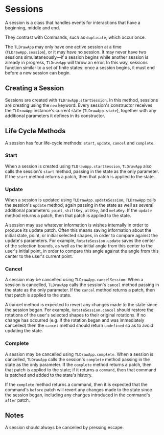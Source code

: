 # Sessions

A session is a class that handles events for interactions that have a beginning, middle and end.

They contrast with Commands, such as `duplicate`, which occur once.

The `TLDrawApp` may only have one active session at a time (`TLDrawApp.session`), or it may have no session. It may never have two sessions simulataneously—if a session begins while another session is already in progress, `TLDrawApp` will throw an error. In this way, sessions function similar to a set of finite states: once a session begins, it must end before a new session can begin.

## Creating a Session

Sessions are created with `TLDrawApp.startSession`. In this method, sessions are creating using the `new` keyword. Every session's constructor receives the `TLDrawApp` instance's current state (`TLDrawApp.state`), together with any additional parameters it defines in its constructor.

## Life Cycle Methods

A session has four life-cycle methods: `start`, `update`, `cancel` and `complete`.

### Start

When a session is created using `TLDrawApp.startSession`, `TLDrawApp` also calls the session's `start` method, passing in the state as the only parameter. If the `start` method returns a patch, then that patch is applied to the state.

### Update

When a session is updated using `TLDrawApp.updateSession`, `TLDrawApp` calls the session's `update` method, again passing in the state as well as several additional parameters: `point`, `shiftKey`, `altKey`, and `metaKey`. If the `update` method returns a patch, then that patch is applied to the state.

A session may use whatever information is wishes internally in order to produce its update patch. Often this means saving information about the initial state, point, or initial selected shapes, in order to compare against the update's parameters. For example, `RotateSession.update` saves the center of the selection bounds, as well as the initial angle from this center to the user's initial point, in order to compare this angle against the angle from this center to the user's current point.

### Cancel

A session may be cancelled using `TLDrawApp.cancelSession`. When a session is cancelled, `TLDrawApp` calls the session's `cancel` method passing in the state as the only parameter. If the `cancel` method returns a patch, then that patch is applied to the state.

A cancel method is expected to revert any changes made to the state since the session began. For example, `RotateSession.cancel` should restore the rotations of the user's selected shapes to their original rotations. If no change has occurred (e.g. if the rotation began and was immediately cancelled) then the `cancel` method should return `undefined` so as to avoid updating the state.

### Complete

A session may be cancelled using `TLDrawApp.complete`. When a session is cancelled, `TLDrawApp` calls the session's `complete` method passing in the state as the only parameter. If the `complete` method returns a patch, then that patch is applied to the state; if it returns a `command`, then that command is patched and added to the state's history.

If the `complete` method returns a command, then it is expected that the command's `before` patch will revert any changes made to the state since the session began, including any changes introduced in the command's `after` patch.

## Notes

A session should always be cancelled by pressing escape.
